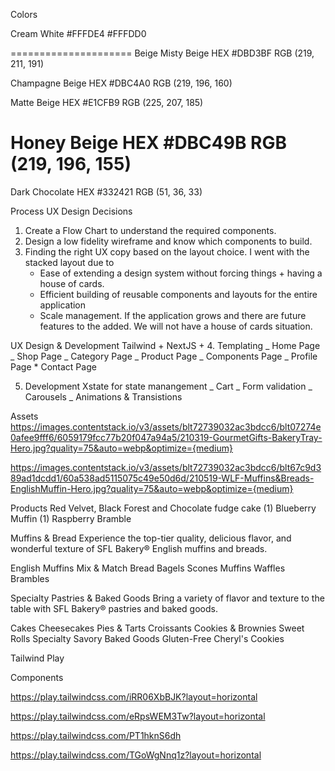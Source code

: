 Colors

Cream White
#FFFDE4
#FFFDD0

=====================
Beige
Misty Beige
HEX #DBD3BF
RGB (219, 211, 191)

Champagne Beige
HEX #DBC4A0
RGB (219, 196, 160)

Matte Beige
HEX #E1CFB9
RGB (225, 207, 185)

Honey Beige
HEX #DBC49B
RGB (219, 196, 155)
======================

Dark Chocolate
HEX #332421
RGB (51, 36, 33)

Process
UX Design Decisions

1. Create a Flow Chart to understand the required components.
2. Design a low fidelity wireframe and know which components to build.
3. Finding the right UX copy based on the layout choice. I went with the stacked layout due to
   - Ease of extending a design system without forcing things + having a house of cards.
   - Efficient building of reusable components and layouts for the entire application
   - Scale management. If the application grows and there are future features to the added. We will not have a house of cards situation.

UX Design & Development
Tailwind + NextJS + 4. Templating
_ Home Page
_ Shop Page
_ Category Page
_ Product Page
_ Components Page
_ Profile Page \* Contact Page

5. Development
   Xstate for state manangement
   _ Cart
   _ Form validation
   _ Carousels
   _ Animations & Transistions

Assets
https://images.contentstack.io/v3/assets/blt72739032ac3bdcc6/blt07274e0afee9fff6/6059179fcc77b20f047a94a5/210319-GourmetGifts-BakeryTray-Hero.jpg?quality=75&auto=webp&optimize={medium}

https://images.contentstack.io/v3/assets/blt72739032ac3bdcc6/blt67c9d389ad1dcdd1/60a538ad5115075c49e50d6d/210519-WLF-Muffins&Breads-EnglishMuffin-Hero.jpg?quality=75&auto=webp&optimize={medium}

Products
Red Velvet, Black Forest and Chocolate fudge cake
(1) Blueberry Muffin
(1) Raspberry Bramble

Muffins & Bread
Experience the top-tier quality, delicious flavor, and wonderful texture of SFL Bakery® English muffins and breads.

English Muffins
Mix & Match
Bread
Bagels
Scones
Muffins
Waffles
Brambles

Specialty Pastries & Baked Goods
Bring a variety of flavor and texture to the table with SFL Bakery® pastries and baked goods.

Cakes
Cheesecakes
Pies & Tarts
Croissants
Cookies & Brownies
Sweet Rolls
Specialty
Savory Baked Goods
Gluten-Free
Cheryl's Cookies

Tailwind Play

Components

https://play.tailwindcss.com/iRR06XbBJK?layout=horizontal

https://play.tailwindcss.com/eRpsWEM3Tw?layout=horizontal

https://play.tailwindcss.com/PT1hknS6dh

https://play.tailwindcss.com/TGoWgNnq1z?layout=horizontal

<!-- https://play.tailwindcss.com/hKloBHh2Db

https://play.tailwindcss.com/4lFmAQ32Pi -->

